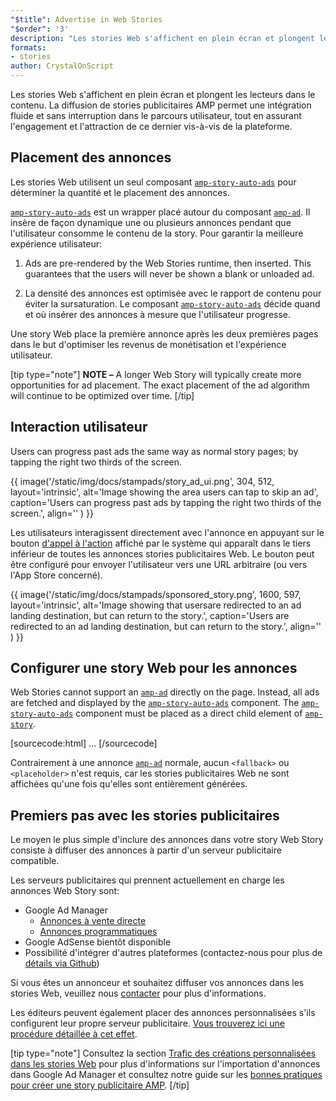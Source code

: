 ```yaml
---
"$title": Advertise in Web Stories
"$order": '3'
description: "Les stories Web s'affichent en plein écran et plongent les lecteurs dans le contenu. La diffusion de stories publicitaires permet une intégration fluide et sans interruption ..."
formats:
- stories
author: CrystalOnScript
---
```


Les stories Web s'affichent en plein écran et plongent les lecteurs dans le contenu. La diffusion de stories publicitaires AMP permet une intégration fluide et sans interruption dans le parcours utilisateur, tout en assurant l'engagement et l'attraction de ce dernier vis-à-vis de la plateforme.

## Placement des annonces

Les stories Web utilisent un seul composant [`amp-story-auto-ads`](../../../documentation/components/reference/amp-story-auto-ads.md) pour déterminer la quantité et le placement des annonces.

[`amp-story-auto-ads`](../../../documentation/components/reference/amp-story-auto-ads.md) est un wrapper placé autour du composant [`amp-ad`](../../../documentation/components/reference/amp-ad.md). Il insère de façon dynamique une ou plusieurs annonces pendant que l'utilisateur consomme le contenu de la story. Pour garantir la meilleure expérience utilisateur:

1. Ads are pre-rendered by the Web Stories runtime, then inserted. This guarantees that the users will never be shown a blank or unloaded ad.

2. La densité des annonces est optimisée avec le rapport de contenu pour éviter la sursaturation. Le composant [`amp-story-auto-ads`](../../../documentation/components/reference/amp-story-auto-ads.md) décide quand et où insérer des annonces à mesure que l'utilisateur progresse.

Une story Web place la première annonce après les deux premières pages dans le but d'optimiser les revenus de monétisation et l'expérience utilisateur.

<amp-anim width="360" height="640" src="/static/img/docs/stampads/stamp_gif_ad.gif">
  <amp-img placeholder width="360" height="640" src="/static/img/docs/stampads/stamp_gif_still.png">
  </amp-img></amp-anim>

[tip type="note"] **NOTE –** A longer Web Story will typically create more opportunities for ad placement. The exact placement of the ad algorithm will continue to be optimized over time. [/tip]

## Interaction utilisateur

Users can progress past ads the same way as normal story pages; by tapping the right two thirds of the screen.

{{ image('/static/img/docs/stampads/story_ad_ui.png', 304, 512, layout='intrinsic', alt='Image showing the area users can tap to skip an ad', caption='Users can progress past ads by tapping the right two thirds of the screen.', align='' ) }}

Les utilisateurs interagissent directement avec l'annonce en appuyant sur le bouton [d'appel à l'action](story_ads_best_practices.md#call-to-action-button-text-enum) affiché par le système qui apparaît dans le tiers inférieur de toutes les annonces stories publicitaires Web. Le bouton peut être configuré pour envoyer l'utilisateur vers une URL arbitraire (ou vers l'App Store concerné).

{{ image('/static/img/docs/stampads/sponsored_story.png', 1600, 597, layout='intrinsic', alt='Image showing that usersare redirected to an ad landing destination, but can return to the story.', caption='Users are redirected to an ad landing destination, but can return to the story.', align='' ) }}

## Configurer une story Web pour les annonces

Web Stories cannot support an [`amp-ad`](../../../documentation/components/reference/amp-ad.md) directly on the page. Instead, all ads are fetched and displayed by the [`amp-story-auto-ads`](../../../documentation/components/reference/amp-story-auto-ads.md) component. The [`amp-story-auto-ads`](../../../documentation/components/reference/amp-story-auto-ads.md) component must be placed as a direct child element of [`amp-story`](../../../documentation/components/reference/amp-story.md).

[sourcecode:html]
<amp-story>
  <amp-story-auto-ads>
    <script type="application/json">
      {
        "ad-attributes": {
          // ad server configuration
        }
      }
    </script>
  </amp-story-auto-ads>
  <amp-story-page>
  ...
</amp-story>
[/sourcecode]

Contrairement à une annonce [`amp-ad`](../../../documentation/components/reference/amp-ad.md) normale, aucun `<fallback>` ou `<placeholder>` n'est requis, car les stories publicitaires Web ne sont affichées qu'une fois qu'elles sont entièrement générées.

## Premiers pas avec les stories publicitaires

Le moyen le plus simple d'inclure des annonces dans votre story Web Story consiste à diffuser des annonces à partir d'un serveur publicitaire compatible.

Les serveurs publicitaires qui prennent actuellement en charge les annonces Web Story sont:

- Google Ad Manager <a name="google-ad-manager"></a>
    - [Annonces à vente directe](https://support.google.com/admanager/answer/9038178)
    - [Annonces programmatiques](https://support.google.com/admanager/answer/9416436)
- Google AdSense bientôt disponible
- Possibilité d'intégrer d'autres plateformes (contactez-nous pour plus de [détails via Github](https://github.com/ampproject/amphtml/issues/30769))

Si vous êtes un annonceur et souhaitez diffuser vos annonces dans les stories Web, veuillez nous [contacter](mailto:story-ads-wg@google.com) pour plus d'informations.

Les éditeurs peuvent également placer des annonces personnalisées s'ils configurent leur propre serveur publicitaire. [Vous trouverez ici une procédure détaillée à cet effet](https://github.com/ampproject/amphtml/blob/master/extensions/amp-story/amp-story-ads.md#publisher-placed-ads).

[tip type="note"] Consultez la section [Trafic des créations personnalisées dans les stories Web](https://support.google.com/admanager/answer/9038178) pour plus d'informations sur l'importation d'annonces dans Google Ad Manager et consultez notre guide sur les [bonnes pratiques pour créer une story publicitaire AMP](story_ads_best_practices.md). [/tip]
